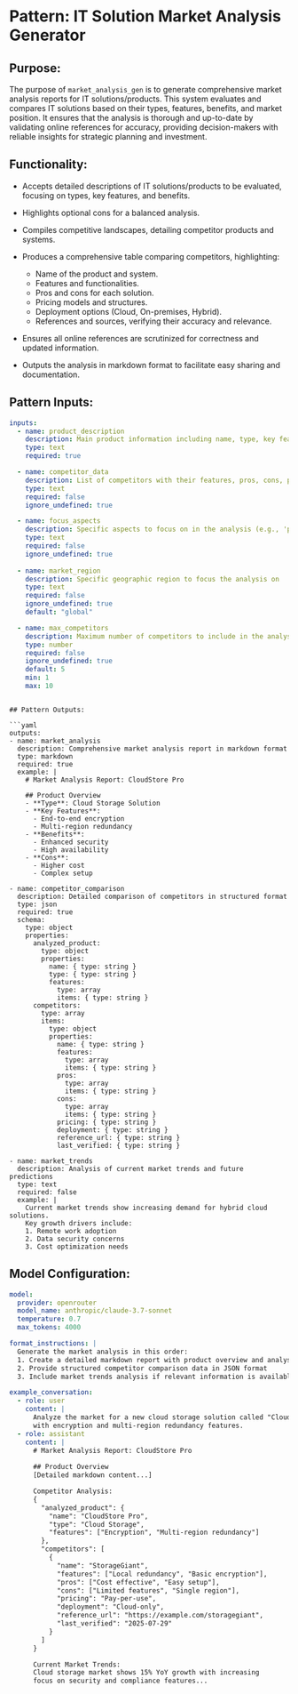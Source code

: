# Pattern: IT Solution Market Analysis Generator

## Purpose:

The purpose of `market_analysis_gen` is to generate comprehensive market analysis reports for IT solutions/products. This system evaluates and compares IT solutions based on their types, features, benefits, and market position. It ensures that the analysis is thorough and up-to-date by validating online references for accuracy, providing decision-makers with reliable insights for strategic planning and investment.

## Functionality:

* Accepts detailed descriptions of IT solutions/products to be evaluated, focusing on types, key features, and benefits.
* Highlights optional cons for a balanced analysis.
* Compiles competitive landscapes, detailing competitor products and systems.
* Produces a comprehensive table comparing competitors, highlighting:

  * Name of the product and system.
  * Features and functionalities.
  * Pros and cons for each solution.
  * Pricing models and structures.
  * Deployment options (Cloud, On-premises, Hybrid).
  * References and sources, verifying their accuracy and relevance.

* Ensures all online references are scrutinized for correctness and updated information.
* Outputs the analysis in markdown format to facilitate easy sharing and documentation.

## Pattern Inputs:

```yaml
inputs:
  - name: product_description
    description: Main product information including name, type, key features, and benefits
    type: text
    required: true

  - name: competitor_data
    description: List of competitors with their features, pros, cons, pricing, and deployment options
    type: text
    required: false
    ignore_undefined: true

  - name: focus_aspects
    description: Specific aspects to focus on in the analysis (e.g., 'pricing', 'security', 'scalability')
    type: text
    required: false
    ignore_undefined: true
    
  - name: market_region
    description: Specific geographic region to focus the analysis on
    type: text
    required: false
    ignore_undefined: true
    default: "global"

  - name: max_competitors
    description: Maximum number of competitors to include in the analysis
    type: number
    required: false
    ignore_undefined: true
    default: 5
    min: 1
    max: 10
```
  ```

## Pattern Outputs:

```yaml
outputs:
  - name: market_analysis
    description: Comprehensive market analysis report in markdown format
    type: markdown
    required: true
    example: |
      # Market Analysis Report: CloudStore Pro

      ## Product Overview
      - **Type**: Cloud Storage Solution
      - **Key Features**: 
        - End-to-end encryption
        - Multi-region redundancy
      - **Benefits**:
        - Enhanced security
        - High availability
      - **Cons**: 
        - Higher cost
        - Complex setup

  - name: competitor_comparison
    description: Detailed comparison of competitors in structured format
    type: json
    required: true
    schema:
      type: object
      properties:
        analyzed_product:
          type: object
          properties:
            name: { type: string }
            type: { type: string }
            features: 
              type: array
              items: { type: string }
        competitors:
          type: array
          items:
            type: object
            properties:
              name: { type: string }
              features: 
                type: array
                items: { type: string }
              pros: 
                type: array
                items: { type: string }
              cons:
                type: array
                items: { type: string }
              pricing: { type: string }
              deployment: { type: string }
              reference_url: { type: string }
              last_verified: { type: string }

  - name: market_trends
    description: Analysis of current market trends and future predictions
    type: text
    required: false
    example: |
      Current market trends show increasing demand for hybrid cloud solutions.
      Key growth drivers include:
      1. Remote work adoption
      2. Data security concerns
      3. Cost optimization needs
```

## Model Configuration:

```yaml
model:
  provider: openrouter
  model_name: anthropic/claude-3.7-sonnet
  temperature: 0.7
  max_tokens: 4000

format_instructions: |
  Generate the market analysis in this order:
  1. Create a detailed markdown report with product overview and analysis
  2. Provide structured competitor comparison data in JSON format
  3. Include market trends analysis if relevant information is available

example_conversation:
  - role: user
    content: |
      Analyze the market for a new cloud storage solution called "CloudStore Pro"
      with encryption and multi-region redundancy features.
  - role: assistant
    content: |
      # Market Analysis Report: CloudStore Pro
      
      ## Product Overview
      [Detailed markdown content...]

      Competitor Analysis:
      {
        "analyzed_product": {
          "name": "CloudStore Pro",
          "type": "Cloud Storage",
          "features": ["Encryption", "Multi-region redundancy"]
        },
        "competitors": [
          {
            "name": "StorageGiant",
            "features": ["Local redundancy", "Basic encryption"],
            "pros": ["Cost effective", "Easy setup"],
            "cons": ["Limited features", "Single region"],
            "pricing": "Pay-per-use",
            "deployment": "Cloud-only",
            "reference_url": "https://example.com/storagegiant",
            "last_verified": "2025-07-29"
          }
        ]
      }

      Current Market Trends:
      Cloud storage market shows 15% YoY growth with increasing
      focus on security and compliance features...
